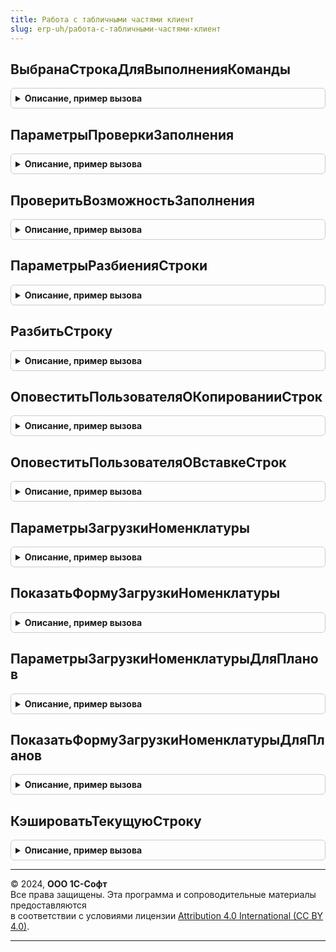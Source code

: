 ```yaml
---
title: Работа с табличными частями клиент
slug: erp-uh/работа-с-табличными-частями-клиент
---
```



## ВыбранаСтрокаДляВыполненияКоманды
<details style="margin: 1em 0; padding: 0.5em; border: 1px solid #ccc; border-radius: 6px;">

<summary style="font-weight: bold; cursor: pointer;">Описание, пример вызова</summary>

```bsl

// Проверяет наличие выделенной строки, необходимой для выполнения команды. Выводит сообщение в случае ее отсутствия.
//
// Параметры:
//  ТаблицаФормы - ТаблицаФормы - элемент формы, содержащий табличную часть.
//
// Возвращаемое значение:
//  Булево - Истина - выполнение команды возможно; Ложь - в противном случае.
//
Функция ВыбранаСтрокаДляВыполненияКоманды(ТаблицаФормы) Экспорт
```

Пример вызова
```bsl
Результат = РаботаСТабличнымиЧастямиКлиент.ВыбранаСтрокаДляВыполненияКоманды(ТаблицаФормы) 
```
</details>

## ПараметрыПроверкиЗаполнения
<details style="margin: 1em 0; padding: 0.5em; border: 1px solid #ccc; border-radius: 6px;">

<summary style="font-weight: bold; cursor: pointer;">Описание, пример вызова</summary>

```bsl

// Функция-конструктор параметров проверки возможности заполнения табличной части.
//
// Возвращаемое значение:
//  Структура:
//     * ТабличнаяЧасть - ДанныеФормыКоллекция - табличная часть, которую необходимо проверить на незаполненность,
//          в случае если табличная часть заполнена, после подтверждения пользователя, происходит её очистка.
//     * ЗаголовокТабличнойЧасти - Строка - имя проверяемой табличной части, которое будет показано в сообщениях проверки
//     * ПроверятьРаспроведенность - Булево - указывает необходимость проверки непроведенности документа,
//          в случае если документ проведен, после подтверждения пользователя, происходит отмена его проведения.
//     * ПроверяемыеРеквизиты - Структура - реквизиты объекта, для которых необходимо выполнить проверку заполнения,
//          где Ключ - имя реквизита, а Значение - его заголовок.
//
Функция ПараметрыПроверкиЗаполнения() Экспорт
```

Пример вызова
```bsl
Результат = РаботаСТабличнымиЧастямиКлиент.ПараметрыПроверкиЗаполнения() 
```
</details>

## ПроверитьВозможностьЗаполнения
<details style="margin: 1em 0; padding: 0.5em; border: 1px solid #ccc; border-radius: 6px;">

<summary style="font-weight: bold; cursor: pointer;">Описание, пример вызова</summary>

```bsl

// Проверяет возможность заполнения табличной части объекта.
//
// Параметры:
//  Форма - ФормаКлиентскогоПриложения - форма объекта
//  ОповещениеПослеПроверки - ОписаниеОповещения - описание процедуры, которая будет вызвана, если заполнение возможно
//      со следующими параметрами:
//          Результат - Булево - всегда Истина
//          ДополнительныеПараметры - Произвольный - параметры, заданные в ОповещениеПослеПроверки при создании.
//  ПараметрыПроверкиЗаполнения - Структура - (см. РаботаСТабличнымиЧастямиКлиент.ПараметрыПроверкиЗаполнения).
//
Процедура ПроверитьВозможностьЗаполнения(Форма, ОповещениеПослеПроверки, ПараметрыПроверкиЗаполнения) Экспорт
```

Пример вызова
```bsl
РаботаСТабличнымиЧастямиКлиент.ПроверитьВозможностьЗаполнения(Форма, ОповещениеПослеПроверки, ПараметрыПроверкиЗаполнения) 
```
</details>

## ПараметрыРазбиенияСтроки
<details style="margin: 1em 0; padding: 0.5em; border: 1px solid #ccc; border-radius: 6px;">

<summary style="font-weight: bold; cursor: pointer;">Описание, пример вызова</summary>

```bsl

// Функция-конструктор дополнительных параметров разбиения строки.
//
// Возвращаемое значение:
//  Структура:
//     * ИмяПоляКоличество - Строка - имя поля, по которому будет происходить разбиение
//     * Заголовок - Строка - заголовок формы ввода числа
//     * РазрешитьНулевоеКоличество - Булево - признак, что в исходной и конечной строке может быть 0
//     * Количество - Неопределено, Число - количество, которое будет отображено в форме редактирования числа;
//          если Неопределенно - будет показано количество, взятое из исходной строки.
//     * МаксимальноДопустимоеЗначение - Число - верхний предел указания количества.
//
Функция ПараметрыРазбиенияСтроки() Экспорт
```

Пример вызова
```bsl
Результат = РаботаСТабличнымиЧастямиКлиент.ПараметрыРазбиенияСтроки() 
```
</details>

## РазбитьСтроку
<details style="margin: 1em 0; padding: 0.5em; border: 1px solid #ccc; border-radius: 6px;">

<summary style="font-weight: bold; cursor: pointer;">Описание, пример вызова</summary>

```bsl

// Разбивает выделенную строку на две по введенному количеству.
//
// Параметры:
//  ТабличнаяЧасть - ДанныеФормыКоллекция - табличная часть, в которой необходимо разбить выделенную строку
//  ТаблицаФормы - ТаблицаФормы - элемент формы, содержащий табличную часть
//  ОповещениеПослеРазбиения - ОписаниеОповещения - описание процедуры, вызов которой будет произведен после разбиения,
//      с передачей значения результата разбиения: ДанныеФормыЭлементКоллекции - новая строка полученная разбиением;
//      Неопределено - разбиение не проводилось.
//  ПараметрыРазбиенияСтроки - Структура - (см. РаботаСТабличнымиЧастямиКлиент.ПараметрыРазбиенияСтроки).
//
Процедура РазбитьСтроку(ТабличнаяЧасть, ТаблицаФормы, ОповещениеПослеРазбиения = Неопределено, ПараметрыРазбиенияСтроки = Неопределено) Экспорт
```

Пример вызова
```bsl
РаботаСТабличнымиЧастямиКлиент.РазбитьСтроку(ТабличнаяЧасть, ТаблицаФормы, ОповещениеПослеРазбиения, ПараметрыРазбиенияСтроки);
```
</details>

## ОповеститьПользователяОКопированииСтрок
<details style="margin: 1em 0; padding: 0.5em; border: 1px solid #ccc; border-radius: 6px;">

<summary style="font-weight: bold; cursor: pointer;">Описание, пример вызова</summary>

```bsl

// Показывает окно оповещения о количестве скопированных строк.
// Оповещает другие формы о событии копирования строк в буфер обмена.
//
// Параметры:
//  КоличествоСтрок - Число - количество скопированных строк из табличной части.
//
Процедура ОповеститьПользователяОКопированииСтрок(КоличествоСтрок) Экспорт
```

Пример вызова
```bsl
РаботаСТабличнымиЧастямиКлиент.ОповеститьПользователяОКопированииСтрок(КоличествоСтрок) 
```
</details>

## ОповеститьПользователяОВставкеСтрок
<details style="margin: 1em 0; padding: 0.5em; border: 1px solid #ccc; border-radius: 6px;">

<summary style="font-weight: bold; cursor: pointer;">Описание, пример вызова</summary>

```bsl

// Показывает окно оповещения о количестве вставленных строк.
//
// Параметры:
//  КоличествоСтрок - Число - количество вставленных строк в табличную часть.
//
Процедура ОповеститьПользователяОВставкеСтрок(КоличествоСтрок) Экспорт
```

Пример вызова
```bsl
РаботаСТабличнымиЧастямиКлиент.ОповеститьПользователяОВставкеСтрок(КоличествоСтрок) 
```
</details>

## ПараметрыЗагрузкиНоменклатуры
<details style="margin: 1em 0; padding: 0.5em; border: 1px solid #ccc; border-radius: 6px;">

<summary style="font-weight: bold; cursor: pointer;">Описание, пример вызова</summary>

```bsl

// Функция-конструктор параметров формы загрузки номенклатуры из внешних источников.
//
// Возвращаемое значение:
//  Структура:
//     * Заголовок - Строка - заголовок формы загрузки номенклатуры
//     * ДопПояснениеПриЗагрузке - Строка - дополнительное пояснение, выводимое на форме при загрузке номенклатуры
//     * ПараметрыОтбора - Структура - задает условия фильтрации загружаемой номенклатуры,
//          где Ключ - имя реквизита номенклатуры, а Значение - искомое значение;
//          также через ключ СегментНоменклатуры доступен отбор по сегменту номенклатуры.
//     * ПроверятьЗаполнениеХарактеристик - Булево - указывает необходимость проверки заполнения характеристик
//     * ЗаполнятьНоменклатуруПартнера - СправочникСсылка.Партнеры - при указании поставщика, определяет возможность
//          для загружаемой номенклатуры заполнить сопоставленную с ней номенклатуру поставщика.
//
//     * ЗагружатьКоличество - Булево - определяет возможность загрузки количества единиц
//     * ЗагружатьЦены - Булево - определяет возможность загрузки цен
//     * ЗагружатьСуммы - Булево - определяет возможность загрузки сумм
//     * ЗагружатьГТД - Булево - определяет возможность загрузки номеров ГТД
//
//     * ЗагружатьЗапасы - Булево - определяет возможность загрузки минимального и максимального запаса
//     * ЗагружатьСкидки - Булево - определяет возможность загрузки ручных скидок
//     * ЗагружатьУпаковочныеЛисты - Булево - определяет возможность загрузки упаковочных листов
//
//     * ПересчитыватьСуммы - Булево - указывает необходимость пересчета сумм загружаемой номенклатуры
//     * ЦенаВключаетНДС - Булево - признак включения НДС в цену и сумму загружаемой номенклатуры
//     * Организация - СправочникСсылка.Организации - определяет заполнение ставок НДС
//     * НалогообложениеНДС - ПеречислениеСсылка.ТипыНалогообложенияНДС - определяет заполнение ставки НДС
//     * ДатаЗаполнения - Дата - указывает дату, на которую происходит заполнение ставки НДС
//     * ЭтоВозвратнаяТара - Булево - указывает, является ли загружаемая тара возвратной
//
//     * ПараметрыЦенКомплектующих - Структура - описание параметров заполнения цен для комплектующих набора:
//        ** Дата - Дата - дата получения цен
//        ** Валюта - СправочникСсылка.Валюты - валюта цен
//        ** Соглашение - СправочникСсылка.СоглашенияСКлиентами - соглашение, в рамках которого необходимо получить цены;
//              не заполняется, если необходимо заполнить цены по виду цен.
//        ** ВидЦены - СправочникСсылка.ВидыЦен - вид цены, определяющий алгоритм расчета цен;
//              не заполняется, если необходимо заполнить цены по соглашению.
//
Функция ПараметрыЗагрузкиНоменклатуры() Экспорт
```

Пример вызова
```bsl
Результат = РаботаСТабличнымиЧастямиКлиент.ПараметрыЗагрузкиНоменклатуры() 
```
</details>

## ПоказатьФормуЗагрузкиНоменклатуры
<details style="margin: 1em 0; padding: 0.5em; border: 1px solid #ccc; border-radius: 6px;">

<summary style="font-weight: bold; cursor: pointer;">Описание, пример вызова</summary>

```bsl

// Открывает форму загрузки номенклатуры из внешнего источника.
//
// Параметры:
//  ПараметрыЗагрузки - см. ПараметрыЗагрузкиНоменклатуры
//  ОповещениеОЗагрузке - ОписаниеОповещения - описание процедуры, вызов которой будет произведен после загрузки,
//      с передачей значения результата загрузки: Строка - адрес во временном хранилище; Неопределено - загрузка не проводилась.
//
Процедура ПоказатьФормуЗагрузкиНоменклатуры(ПараметрыЗагрузки, ОповещениеОЗагрузке) Экспорт
```

Пример вызова
```bsl
РаботаСТабличнымиЧастямиКлиент.ПоказатьФормуЗагрузкиНоменклатуры(ПараметрыЗагрузки, ОповещениеОЗагрузке) 
```
</details>

## ПараметрыЗагрузкиНоменклатурыДляПланов
<details style="margin: 1em 0; padding: 0.5em; border: 1px solid #ccc; border-radius: 6px;">

<summary style="font-weight: bold; cursor: pointer;">Описание, пример вызова</summary>

```bsl

// Функция-конструктор параметров формы загрузки номенклатуры из внешних источников для планов.
//
// Возвращаемое значение:
//  Структура:
//     * Заголовок - Строка - заголовок формы загрузки номенклатуры
//     * ПараметрыОтбора - Структура - задает условия фильтрации загружаемой номенклатуры, где Ключ - имя реквизита номенклатуры, а Значение - искомое значение:
//       ** ТипНоменклатуры - Массив из ПеречислениеСсылка.ТипыНоменклатуры -
//
//     * ВидПлана - СправочникСсылка.ВидыПланов - настройка заполнения плана
//     * ПланироватьПоСумме - Булево - признак планирования по ценам и суммам
//     * КроссТаблица - Булево - признак формирования плана в кросс-таблице
//
//     * АдресТаблицыПериодов - Строка - адрес во временном хранилище таблицы периодов
//     * АдресТаблицыТоваров - Строка - адрес во временном хранилище таблицы товаров
//
//     * Партнер - СправочникСсылка.Партнеры - партнер участвующий в хозяйственных операциях с предприятием по плану
//     * Подразделение - СправочникСсылка.СтруктураПредприятия - подразделение по которому формируется план.
//
Функция ПараметрыЗагрузкиНоменклатурыДляПланов() Экспорт
```

Пример вызова
```bsl
Результат = РаботаСТабличнымиЧастямиКлиент.ПараметрыЗагрузкиНоменклатурыДляПланов() 
```
</details>

## ПоказатьФормуЗагрузкиНоменклатурыДляПланов
<details style="margin: 1em 0; padding: 0.5em; border: 1px solid #ccc; border-radius: 6px;">

<summary style="font-weight: bold; cursor: pointer;">Описание, пример вызова</summary>

```bsl

// Открывает форму загрузки номенклатуры из внешнего источника.
//
// Параметры:
//  ПараметрыЗагрузки - см. ПараметрыЗагрузкиНоменклатурыДляПланов
//  ОповещениеОЗагрузке - ОписаниеОповещения - описание процедуры, вызов которой будет произведен после загрузки,
//      с передачей значения результата загрузки: Строка - адрес во временном хранилище; Неопределено - загрузка не проводилась.
//
Процедура ПоказатьФормуЗагрузкиНоменклатурыДляПланов(ПараметрыЗагрузки, ОповещениеОЗагрузке) Экспорт
```

Пример вызова
```bsl
РаботаСТабличнымиЧастямиКлиент.ПоказатьФормуЗагрузкиНоменклатурыДляПланов(ПараметрыЗагрузки, ОповещениеОЗагрузке) 
```
</details>

## КэшироватьТекущуюСтроку
<details style="margin: 1em 0; padding: 0.5em; border: 1px solid #ccc; border-radius: 6px;">

<summary style="font-weight: bold; cursor: pointer;">Описание, пример вызова</summary>

```bsl

// Сохраняет в кэше на форме текущую строку указанной таблицы.
// Перед использованием необходим разовый вызов РаботаСТабличнымиЧастями.ИнициализироватьКэшСтрок().
//
// Параметры:
//  ТаблицаФормы - ТаблицаФормы - элемент формы, содержащий табличную часть.
//  Форма - ФормаКлиентскогоПриложения - форма объекта метаданных.
//
Процедура КэшироватьТекущуюСтроку(ТаблицаФормы, Форма) Экспорт
```

Пример вызова
```bsl
РаботаСТабличнымиЧастямиКлиент.КэшироватьТекущуюСтроку(ТаблицаФормы, Форма) 
```
</details>

---

© 2024, **ООО 1С-Софт**  
Все права защищены. Эта программа и сопроводительные материалы предоставляются  
в соответствии с условиями лицензии [Attribution 4.0 International (CC BY 4.0)](https://creativecommons.org/licenses/by/4.0/legalcode).

---
